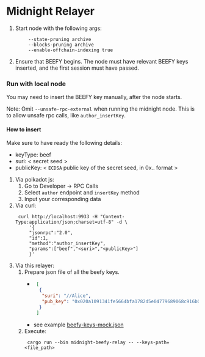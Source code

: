 # Midnight Relayer

1. Start node with the following args:
```
        --state-pruning archive
        --blocks-pruning archive
        --enable-offchain-indexing true
```

2. Ensure that BEEFY begins. The node must have relevant BEEFY keys inserted, and the first session must have passed.

### Run with local node
You may need to insert the BEEFY key manually, after the node starts.  

Note: Omit `--unsafe-rpc-external` when running the midnight node. This is to allow unsafe rpc calls, like `author_insertKey`.  

#### How to insert
Make sure to have ready the following details:
* keyType: beef
* suri: < secret seed >
* publicKey: < `ECDSA` public key of the secret seed, in 0x.. format > 

1. Via polkadot js:
   1. Go to Developer -> RPC Calls
   2. Select `author` endpoint and `insertKey` method
   3. Input your corresponding data
2. Via curl:
   ```      
    curl http://localhost:9933 -H "Content-Type:application/json;charset=utf-8" -d \
        '{
        "jsonrpc":"2.0",
        "id":1,
        "method":"author_insertKey",
        "params":["beef","<suri>","<publicKey>"]
        }'
   ```
3. Via this relayer:  
   1. Prepare json file of all the beefy keys.
      * ```json
         [
          {
           "suri": "//Alice",
           "pub_key": "0x020a1091341fe5664bfa1782d5e04779689068c916b04cb365ec3153755684d9a1"
          }
         ]
        ```
      * see example [beefy-keys-mock.json](../res/mock-bridge-data/beefy-keys-mock.json)
   2. Execute:  
      ```
       cargo run --bin midnight-beefy-relay -- --keys-path=<file_path>
      ```


